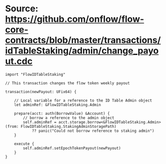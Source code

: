 # Source: https://github.com/onflow/flow-core-contracts/blob/master/transactions/idTableStaking/admin/change_payout.cdc

```
import "FlowIDTableStaking"

// This transaction changes the flow token weekly payout

transaction(newPayout: UFix64) {

    // Local variable for a reference to the ID Table Admin object
    let adminRef: &FlowIDTableStaking.Admin

    prepare(acct: auth(BorrowValue) &Account) {
        // borrow a reference to the admin object
        self.adminRef = acct.storage.borrow<&FlowIDTableStaking.Admin>(from: FlowIDTableStaking.StakingAdminStoragePath)
            ?? panic("Could not borrow reference to staking admin")
    }

    execute {
        self.adminRef.setEpochTokenPayout(newPayout)
    }
}
```